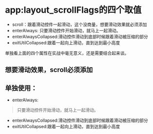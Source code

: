 # app:layout_scrollFlags的四个取值
- scroll：跟着滑动控件一起滑动，这个没商量，想要滑动效果就必须添加
- enterAlways: 只要滑动控件开始滑动，就马上一起滑动。
- enterAlwaysCollapsed:滑动控件滑动到底部时候跟着滑动被压缩的部分
- exitUtilCollapsed:跟着一起向上滑动，直到达到最小高度

单独看上面的四个属性在实战中毫无意义，还是需要结合起来谈。

## 想要滑动效果，scroll必须添加

## 单独使用：
- enterAlways: 


> 只要滑动控件开始滑动，就马上一起滑动。

- enterAlwaysCollapsed:滑动控件滑动到底部时候跟着滑动被压缩的部分
- exitUtilCollapsed:跟着一起向上滑动，直到达到最小高度